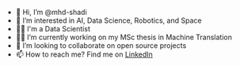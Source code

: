 - 👋 Hi, I’m @mhd-shadi
- 👀 I’m interested in AI, Data Science, Robotics, and Space 
- 👨‍💻 I'm a Data Scientist
- 👨‍🎓 I’m currently working on my MSc thesis in Machine Translation
- 💞️ I’m looking to collaborate on open source projects
- 📫 How to reach me? Find me on [LinkedIn](https://www.linkedin.com/in/mhd-shadi-hasan/) 

<!---
mhd-shadi/mhd-shadi is a ✨ special ✨ repository because its `README.md` (this file) appears on your GitHub profile.
You can click the Preview link to take a look at your changes.
--->
